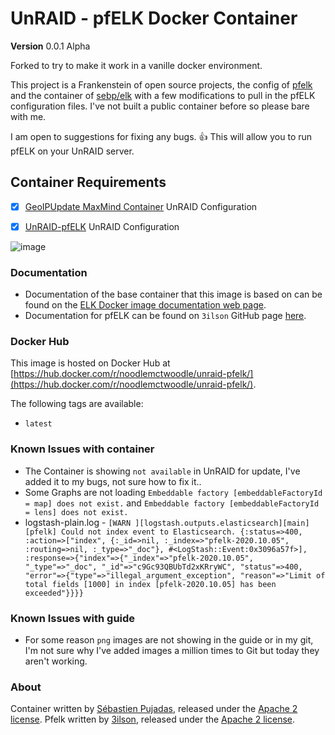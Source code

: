 # UnRAID - pfELK Docker Container

**Version** 0.0.1 Alpha

Forked to try to make it work in a vanille docker environment.

This project is a Frankenstein of open source projects, the config of [pfelk](https://github.com/3ilson/pfelk) and the container of [sebp/elk](https://hub.docker.com/r/sebp/elk/) with a few modifications to pull in the pfELK configuration files. I've not built a public container before so please bare with me.

I am open to suggestions for fixing any bugs. 👍 This will allow you to run pfELK on your UnRAID server.

## Container Requirements

- [x] [GeoIPUpdate MaxMind Container](docs/MaxMind-Container.md) UnRAID Configuration

- [x] [UnRAID-pfELK](docs/UnRAID-pfELK.md) UnRAID Configuration

![image](https://raw.githubusercontent.com/3ilson/pfelk/master/Images/dashboards.gif)

### Documentation

- Documentation of the base container that this image is based on can be found on the [ELK Docker image documentation web page](http://elk-docker.readthedocs.io/).
- Documentation for pfELK can be found on `3ilson` GitHub page [here](https://github.com/3ilson/pfelk).

### Docker Hub

This image is hosted on Docker Hub at [https://hub.docker.com/r/noodlemctwoodle/unraid-pfelk/](https://hub.docker.com/r/noodlemctwoodle/unraid-pfelk/).

The following tags are available:

- `latest`

### Known Issues with container

- The Container is showing `not available` in UnRAID for update, I've added it to my bugs, not sure how to fix it..
- Some Graphs are not loading `Embeddable factory [embeddableFactoryId = map] does not exist.` and `Embeddable factory [embeddableFactoryId = lens] does not exist.`
- logstash-plain.log - `[WARN ][logstash.outputs.elasticsearch][main][pfelk] Could not index event to Elasticsearch. {:status=>400, :action=>["index", {:_id=>nil, :_index=>"pfelk-2020.10.05", :routing=>nil, :_type=>"_doc"}, #<LogStash::Event:0x3096a57f>], :response=>{"index"=>{"_index"=>"pfelk-2020.10.05", "_type"=>"_doc", "_id"=>"c9Gc93QBUbTd2xKRryWC", "status"=>400, "error"=>{"type"=>"illegal_argument_exception", "reason"=>"Limit of total fields [1000] in index [pfelk-2020.10.05] has been exceeded"}}}}`

### Known Issues with guide

- For some reason `png` images are not showing in the guide or in my git, I'm not sure why I've added images a million times to Git but today they aren't working.

### About

Container written by [Sébastien Pujadas](https://pujadas.net), released under the [Apache 2 license](https://www.apache.org/licenses/LICENSE-2.0).
Pfelk written by [3ilson](https://github.com/3ilson), released under the [Apache 2 license](https://www.apache.org/licenses/LICENSE-2.0).
